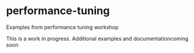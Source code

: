 # performance-tuning
Examples from performance tuning workshop

This is a work in progress. Additional examples and documentationcoming soon
